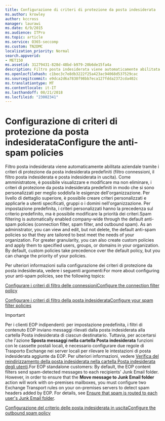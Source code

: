 ```yaml
---
title: Configurazione di criteri di protezione da posta indesiderata
ms.author: krowley
author: kccross
manager: laurawi
ms.date: 6/9/2015
ms.audience: ITPro
ms.topic: article
ms.service: O365-seccomp
ms.custom: TN2DMC
localization_priority: Normal
search.appverid:
- MET150
ms.assetid: 31279431-828d-48bd-b979-20b6de15fa4a
description: Filtro posta indesiderata viene automaticamente abilitata aziendale tramite i criteri di protezione da posta indesiderata predefiniti (filtro connessioni, il filtro posta indesiderata e posta indesiderata in uscita). Come amministratore, è possibile visualizzare e modificare ma non eliminare, i criteri di protezione da posta indesiderata predefiniti in modo che si sono personalizzati per meglio soddisfa le esigenze dell'organizzazione. Per livello di dettaglio superiore, è possibile creare criteri personalizzati e applicarle a utenti specificati, gruppi o i domini nell'organizzazione. Per impostazione predefinita, i criteri personalizzati hanno la precedenza sul criterio predefinito, ma è possibile modificare la priorità dei criteri.
ms.openlocfilehash: c1bec3c7e8db3222f25a423ac94068d537529cac
ms.sourcegitcommit: e9dca2d6a7838f98bb7eca127fdda2372cda402c
ms.translationtype: MT
ms.contentlocale: it-IT
ms.lasthandoff: 08/21/2018
ms.locfileid: "23002341"
---
```

# <a name="configure-the-anti-spam-policies"></a><span data-ttu-id="d2e97-106">Configurazione di criteri di protezione da posta indesiderata</span><span class="sxs-lookup"><span data-stu-id="d2e97-106">Configure the anti-spam policies</span></span>

<span data-ttu-id="d2e97-p102">Filtro posta indesiderata viene automaticamente abilitata aziendale tramite i criteri di protezione da posta indesiderata predefiniti (filtro connessioni, il filtro posta indesiderata e posta indesiderata in uscita). Come amministratore, è possibile visualizzare e modificare ma non eliminare, i criteri di protezione da posta indesiderata predefiniti in modo che si sono personalizzati per meglio soddisfa le esigenze dell'organizzazione. Per livello di dettaglio superiore, è possibile creare criteri personalizzati e applicarle a utenti specificati, gruppi o i domini nell'organizzazione. Per impostazione predefinita, i criteri personalizzati hanno la precedenza sul criterio predefinito, ma è possibile modificare la priorità dei criteri.</span><span class="sxs-lookup"><span data-stu-id="d2e97-p102">Spam filtering is automatically enabled company-wide through the default anti-spam policies (connection filter, spam filter, and outbound spam). As an administrator, you can view and edit, but not delete, the default anti-spam policies so that they are tailored to best meet the needs of your organization. For greater granularity, you can also create custom policies and apply them to specified users, groups, or domains in your organization. By default, custom policies take precedence over the default policy, but you can change the priority of your policies.</span></span> 
  
<span data-ttu-id="d2e97-111">Per ulteriori informazioni sulla configurazione dei criteri di protezione da posta indesiderata, vedere i seguenti argomenti:</span><span class="sxs-lookup"><span data-stu-id="d2e97-111">For more about configuring your anti-spam policies, see the following topics:</span></span>
  
[<span data-ttu-id="d2e97-112">Configurare i criteri di filtro delle connessioni</span><span class="sxs-lookup"><span data-stu-id="d2e97-112">Configure the connection filter policy</span></span>](configure-the-connection-filter-policy.md)
  
[<span data-ttu-id="d2e97-113">Configurare i criteri di filtro della posta indesiderata</span><span class="sxs-lookup"><span data-stu-id="d2e97-113">Configure your spam filter policies</span></span>](configure-your-spam-filter-policies.md)
  
> [!IMPORTANT]
> <span data-ttu-id="d2e97-p103">Per i clienti EOP indipendenti: per impostazione predefinita, i filtri di contenuto EOP inviano messaggi rilevati dalla posta indesiderata alla cartella Posta indesiderata di ciascun destinatario. Tuttavia, per accertarsi che l'azione **Sposta messaggi nella cartella Posta indesiderata** funzioni con le cassette postali locali, è necessario configurare due regole di Trasporto Exchange nei server locali per rilevare le intestazioni di posta indesiderata aggiunte da EOP. Per ulteriori informazioni, vedere [Verifica del reindirizzamento della posta indesiderata nella cartella Posta indesiderata degli utenti](ensure-that-spam-is-routed-to-each-user-s-junk-email-folder.md).</span><span class="sxs-lookup"><span data-stu-id="d2e97-p103">For EOP standalone customers: By default, the EOP content filters send spam-detected messages to each recipients' Junk Email folder. However, in order to ensure that the **Move message to Junk Email folder** action will work with on-premises mailboxes, you must configure two Exchange Transport rules on your on-premises servers to detect spam headers added by EOP. For details, see [Ensure that spam is routed to each user's Junk Email folder](ensure-that-spam-is-routed-to-each-user-s-junk-email-folder.md).</span></span> 
  
[<span data-ttu-id="d2e97-117">Configurazione del criterio delle posta indesiderata in uscita</span><span class="sxs-lookup"><span data-stu-id="d2e97-117">Configure the outbound spam policy</span></span>](configure-the-outbound-spam-policy.md)
  

